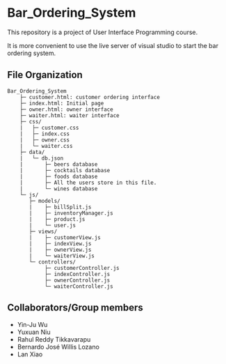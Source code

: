 # Bar_Ordering_System
This repository is a project of User Interface Programming course.

It is more convenient to use the live server of visual studio to start the bar ordering system.

## File Organization
```
Bar_Ordering_System
    ├─ customer.html: customer ordering interface
    ├─ index.html: Initial page
    ├─ owner.html: owner interface
    ├─ waiter.html: waiter interface
    ├─ css/
    |   ├─ customer.css
    |   ├─ index.css
    |   ├─ owner.css
    |   └─ waiter.css
    ├─ data/
    |   └─ db.json
    |       ├─ beers database
    |       ├─ cocktails database
    |       ├─ foods database
    |       ├─ All the users store in this file.
    |       └─ wines database
    └─ js/
       ├─ models/
       |    ├─ billSplit.js
       |    ├─ inventoryManager.js
       |    ├─ product.js
       |    └─ user.js
       ├─ views/
       |    ├─ customerView.js
       |    ├─ indexView.js
       |    ├─ ownerView.js
       |    └─ waiterView.js
       └─ controllers/
            ├─ customerController.js
            ├─ indexController.js
            ├─ ownerController.js
            └─ waiterController.js

```

## Collaborators/Group members
- Yin-Ju Wu
- Yuxuan Niu
- Rahul Reddy Tikkavarapu
- Bernardo José Willis Lozano
- Lan Xiao

